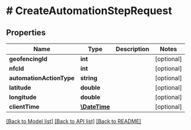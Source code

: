 # # CreateAutomationStepRequest

## Properties

Name | Type | Description | Notes
------------ | ------------- | ------------- | -------------
**geofencingId** | **int** |  | [optional]
**nfcId** | **int** |  | [optional]
**automationActionType** | **string** |  | [optional]
**latitude** | **double** |  | [optional]
**longitude** | **double** |  | [optional]
**clientTime** | [**\DateTime**](\DateTime.md) |  | [optional]

[[Back to Model list]](../../README.md#models) [[Back to API list]](../../README.md#endpoints) [[Back to README]](../../README.md)
